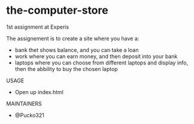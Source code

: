 # the-computer-store
1st assignment at Experis

The assignement is to create a site where you have a:
- bank thet shows balance, and you can take a loan
- work where you can earn money, and then deposit into your bank
- laptops where you can choose from different laptops and display info, then the abbility to buy the chosen laptop



USAGE
- Open up index.html

MAINTAINERS
- @Pucko321